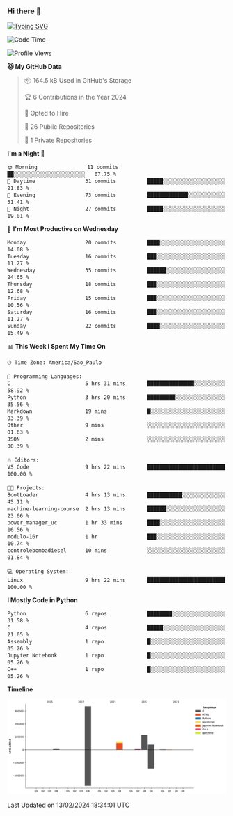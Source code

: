 ### Hi there 👋

<a href="https://git.io/typing-svg"><img src="https://readme-typing-svg.herokuapp.com?font=Fira+Code&duration=2000&pause=100&center=true&vCenter=true&multiline=true&width=720&height=175&lines=Gui's+are+a+lie%2C+they+are+just+front-ends+to+the+shell.;Through+the+shell%2C+I+gain+sudo.;Through+sudo%2C+I+gain+power.;Through+power%2C+I+gain+root.;Through+root%2C+my+chains+are+broken.;uid%3D0+shall+free+me...." alt="Typing SVG" /></a>


<!--START_SECTION:waka-->
![Code Time](http://img.shields.io/badge/Code%20Time-792%20hrs%2021%20mins-blue)

![Profile Views](http://img.shields.io/badge/Profile%20Views-0-blue)

**🐱 My GitHub Data** 

> 📦 164.5 kB Used in GitHub's Storage 
 > 
> 🏆 6 Contributions in the Year 2024
 > 
> 💼 Opted to Hire
 > 
> 📜 26 Public Repositories 
 > 
> 🔑 1 Private Repositories 
 > 
**I'm a Night 🦉** 

```text
🌞 Morning                11 commits          ██░░░░░░░░░░░░░░░░░░░░░░░   07.75 % 
🌆 Daytime                31 commits          █████░░░░░░░░░░░░░░░░░░░░   21.83 % 
🌃 Evening                73 commits          █████████████░░░░░░░░░░░░   51.41 % 
🌙 Night                  27 commits          █████░░░░░░░░░░░░░░░░░░░░   19.01 % 
```
📅 **I'm Most Productive on Wednesday** 

```text
Monday                   20 commits          ████░░░░░░░░░░░░░░░░░░░░░   14.08 % 
Tuesday                  16 commits          ███░░░░░░░░░░░░░░░░░░░░░░   11.27 % 
Wednesday                35 commits          ██████░░░░░░░░░░░░░░░░░░░   24.65 % 
Thursday                 18 commits          ███░░░░░░░░░░░░░░░░░░░░░░   12.68 % 
Friday                   15 commits          ███░░░░░░░░░░░░░░░░░░░░░░   10.56 % 
Saturday                 16 commits          ███░░░░░░░░░░░░░░░░░░░░░░   11.27 % 
Sunday                   22 commits          ████░░░░░░░░░░░░░░░░░░░░░   15.49 % 
```


📊 **This Week I Spent My Time On** 

```text
🕑︎ Time Zone: America/Sao_Paulo

💬 Programming Languages: 
C                        5 hrs 31 mins       ███████████████░░░░░░░░░░   58.92 % 
Python                   3 hrs 20 mins       █████████░░░░░░░░░░░░░░░░   35.56 % 
Markdown                 19 mins             █░░░░░░░░░░░░░░░░░░░░░░░░   03.39 % 
Other                    9 mins              ░░░░░░░░░░░░░░░░░░░░░░░░░   01.63 % 
JSON                     2 mins              ░░░░░░░░░░░░░░░░░░░░░░░░░   00.39 % 

🔥 Editors: 
VS Code                  9 hrs 22 mins       █████████████████████████   100.00 % 

🐱‍💻 Projects: 
BootLoader               4 hrs 13 mins       ███████████░░░░░░░░░░░░░░   45.11 % 
machine-learning-course  2 hrs 13 mins       ██████░░░░░░░░░░░░░░░░░░░   23.66 % 
power_manager_uc         1 hr 33 mins        ████░░░░░░░░░░░░░░░░░░░░░   16.56 % 
modulo-16r               1 hr                ███░░░░░░░░░░░░░░░░░░░░░░   10.74 % 
controlebombadiesel      10 mins             ░░░░░░░░░░░░░░░░░░░░░░░░░   01.84 % 

💻 Operating System: 
Linux                    9 hrs 22 mins       █████████████████████████   100.00 % 
```

**I Mostly Code in Python** 

```text
Python                   6 repos             ████████░░░░░░░░░░░░░░░░░   31.58 % 
C                        4 repos             █████░░░░░░░░░░░░░░░░░░░░   21.05 % 
Assembly                 1 repo              █░░░░░░░░░░░░░░░░░░░░░░░░   05.26 % 
Jupyter Notebook         1 repo              █░░░░░░░░░░░░░░░░░░░░░░░░   05.26 % 
C++                      1 repo              █░░░░░░░░░░░░░░░░░░░░░░░░   05.26 % 
```



**Timeline**

![Lines of Code chart](https://raw.githubusercontent.com/Gedankenn/Gedankenn/main/assets/bar_graph.png)


 Last Updated on 13/02/2024 18:34:01 UTC
<!--END_SECTION:waka-->
